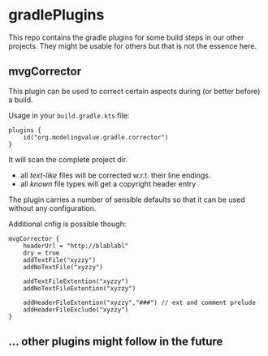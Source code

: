 # gradlePlugins
This repo contains the gradle plugins for some build steps in our other projects.
They might be usable for others but that is not the essence here.

## mvgCorrector
This plugin can be used to correct certain aspects during (or better before) a build.

Usage in your ```build.gradle.kts``` file:

```
plugins {
    id("org.modelingvalue.gradle.corrector")
}
```
It will scan the complete project dir.
 - all _text-like_ files will be corrected w.r.t. their line endings.
 - all _known_ file types will get a copyright header entry

The plugin carries a number of sensible defaults so that it can be used without any configuration.

Additional cnfig is possible though:
```
mvgCorrector {
    headerUrl = "http://blablabl"
    dry = true
    addTextFile("xyzzy")
    addNoTextFile("xyzzy")
    
    addTextFileExtention("xyzzy")
    addNoTextFileExtention("xyzzy")
    
    addHeaderFileExtention("xyzzy","###") // ext and comment prelude
    addHeaderFileExclude("xyzzy")
}
```

## ... other plugins might follow in the future